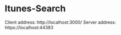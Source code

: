 # Itunes-Search

 
 Client address: http://localhost:3000/
 Server address: https://localhost:44383
 
 
